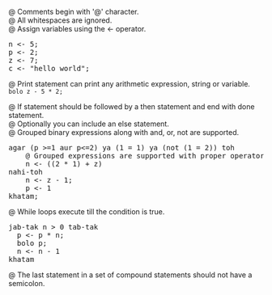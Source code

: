 @ Comments begin with '@' character.  
@ All whitespaces are ignored.  
@ Assign variables using the <- operator.  
<pre>
n <- 5;  
p <- 2;  
z <- 7;  
c <- "hello world";  
</pre>

@ Print statement can print any arithmetic expression, string or variable.  
`bolo z - 5 * 2;`  

@ If statement should be followed by a then statement and end with done statement.  
@ Optionally you can include an else statement.  
@ Grouped binary expressions along with and, or, not are supported.  
<pre>
agar (p >=1 aur p<=2) ya (1 = 1) ya (not (1 = 2)) toh  
    @ Grouped expressions are supported with proper operator precedence.  
    n <- ((2 * 1) + z)  
nahi-toh  
    n <- z - 1;  
    p <- 1  
khatam;  
</pre>
@ While loops execute till the condition is true.  
<pre>
jab-tak n > 0 tab-tak
  p <- p * n;
  bolo p;
  n <- n - 1
khatam
</pre>
@ The last statement in a set of compound statements should not have a semicolon.
